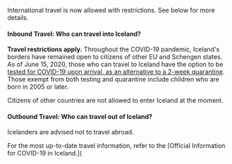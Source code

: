 International travel is now allowed with restrictions. See below for more details.

#### Inbound Travel: Who can travel into Iceland?

**Travel restrictions apply.** Throughout the COVID-19 pandemic, Iceland's borders have remained open to citizens of other EU and Schengen states. As of June 15, 2020, those who can travel to Iceland have the option to be [tested for COVID-19 upon arrival, as an alternative to a 2-week quarantine](https://www.government.is/news/article/2020/06/05/Information-for-travellers-arriving-in-Iceland-from-15-June-2020/). Those exempt from both testing and quarantine include children who are born in 2005 or later.

Citizens of other countries are not allowed to enter Iceland at the moment.

#### Outbound Travel: Who can travel out of Iceland?

Icelanders are advised not to travel abroad.

For the most up-to-date travel information, refer to the [Official Information for COVID-19 in Iceland.](
